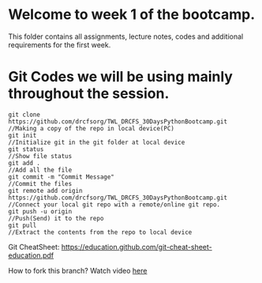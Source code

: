 # Welcome to week 1 of the bootcamp.
This folder contains all assignments, lecture notes, codes and additional requirements for the first week.



# Git Codes we will be using mainly throughout the session.

```
git clone https://github.com/drcfsorg/TWL_DRCFS_30DaysPythonBootcamp.git          //Making a copy of the repo in local device(PC)
git init                                                                          //Initialize git in the git folder at local device
git status                                                                        //Show file status
git add .                                                                         //Add all the file 
git commit -m "Commit Message"                                                    //Commit the files
git remote add origin https://github.com/drcfsorg/TWL_DRCFS_30DaysPythonBootcamp.git  //Connect your local git repo with a remote/online git repo.
git push -u origin                                                                //Push(Send) it to the repo
git pull                                                                          //Extract the contents from the repo to local device
```

Git CheatSheet: https://education.github.com/git-cheat-sheet-education.pdf

How to fork this branch?
Watch video [here](https://drive.google.com/file/d/11KUDwNvnsMb3o4b8CGNiNn8cuO4KxdDZ/view?usp=share_link)
